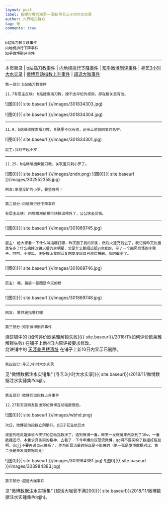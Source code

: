 ```yaml
---
layout: post
label: 指哪打哪的海军——更新寻艺三小时大水实录
author: 六界吃瓜群众
tag: 锤
comments: true
---
```


    b站插刀教关联事件
    内地榜排行下降事件
    知乎微博删评事件

---
本页目录 \| [b站插刀教事件](#dxjjg) \| [内地榜排行下降事件](#dxjjb) \| [知乎微博删评事件](#dxjja) \| [寻艺3小时大水实录](#dxjjc) \| [微博互动指数上升事件](#dxjjd)  \| [超话大咖事件](#dxjje)


<a class="anchor" name="dxjjg"></a>

    第一部分:b站插刀教事件

    11.7有层主反映: b站搜索插刀教，搜不出邓伦的视频，却在相关里有他。

![图0]({{ site.baseurl }}/images/301834303.jpg)

![图0]({{ site.baseurl }}/images/301834304.jpg)

---


    11.9，b站继续搜索插刀教，关联里不仅有他，还带上他前同事的名字。

![图0]({{ site.baseurl }}/images/301834301.jpg)

    层主:我对不起小罗
    
---


    11.25，b站继续搜索插刀教，关联里只剩小罗了。

![图0]({{ site.baseurl }}/images/zndn.png)
![图0]({{ site.baseurl }}/images/302552358.jpg)

    网友:家里没矿的小罗，要坚强啊！
    
    
---
<a class="anchor" name="dxjjb"></a>

    第二部分:内地排行榜下降事件
    
    有层主反映: 内地榜邓伦排行快掉出榜外了，公公快去交钱。

---

![图0]({{ site.baseurl }}/images/301869745.jpg)

---

    层主: 给大家看一下什么叫指哪打哪，昨天删了我的回复，然后火速充钱去了，我记得昨天热搜莫名多了什么摘掉滤镜以后的男明星，全是什么鹅组瓜组yxh发的，带了一个画风奇怪的小凳子。呵呵，小傻瓜，正好撞上我想回复网友发现自己那层被删，及时截图了。

---

![图0]({{ site.baseurl }}/images/301869746.jpg)

---
    
    层主: 哦，最后一张图是今天的榜

---

![图0]({{ site.baseurl }}/images/301869748.jpg)

---

    网友: 果然是指哪打哪
    
    
---

<a class="anchor" name="dxjja"></a>

    第三部分:知乎微博删评事件
    
烧饼铺中的 [如何评价欧莱雅解锁失败]({{ site.baseurl}}/2018/11/如何评价欧莱雅解锁失败) 在铺子上新4日内原评被要求修改。  
烧饼铺中的 [天涯美男楼遗址](http://kksk.org/tieku/r_85673_1.html) 在铺子上新10日内显示已删除。


---

<a class="anchor" name="dxjjc"></a>

    第四部分:寻艺3小时大水实录

见"微博数据注水实锤集" [寻艺3小时大水实录]({{ site.baseurl}}/2018/11/微博数据注水实锤集#dxjjl)。


---

<a class="anchor" name="dxjjd"></a>

    第五部分:微博互动指数上升事件
    
    12.27有天涯网友指出邓伦微博互动指数很低。

![图0]({{ site.baseurl }}/images/wbhd.png)

    次日，微博互动指数立刻攀升。@瓜子花生依云水
    
    楼里的吃瓜姐妹说今天饼的互动指数涨了，追到微博一看，昨天一发微博果然涨到了10w，一看数据还行，本着求真务实的精神，去看了一下今年爆的双顶流微博，gg啊不要买粉了数据好尴尬啊，dxjj不要再说自己佛系了，作为新晋流量的粉丝是不能佛的（第一张是发博数据对比，第二张是未发博数据对比）
    
![图0]({{ site.baseurl }}/images/303984381.jpg)
![图0]({{ site.baseurl }}/images/303984383.jpg)

---

<a class="anchor" name="dxjje"></a>

    第五部分:超话大咖事件

见"微博数据注水实锤集" [超话大咖曾不满200]({{ site.baseurl}}/2018/11/微博数据注水实锤集#dxjjh)。


